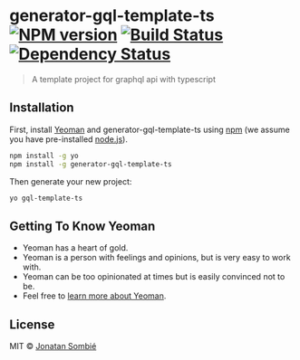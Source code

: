 # generator-gql-template-ts [![NPM version][npm-image]][npm-url] [![Build Status][travis-image]][travis-url] [![Dependency Status][daviddm-image]][daviddm-url]
> A template project for graphql api with typescript

## Installation

First, install [Yeoman](http://yeoman.io) and generator-gql-template-ts using [npm](https://www.npmjs.com/) (we assume you have pre-installed [node.js](https://nodejs.org/)).

```bash
npm install -g yo
npm install -g generator-gql-template-ts
```

Then generate your new project:

```bash
yo gql-template-ts
```

## Getting To Know Yeoman

 * Yeoman has a heart of gold.
 * Yeoman is a person with feelings and opinions, but is very easy to work with.
 * Yeoman can be too opinionated at times but is easily convinced not to be.
 * Feel free to [learn more about Yeoman](http://yeoman.io/).

## License

MIT © [Jonatan Sombié]()


[npm-image]: https://badge.fury.io/js/generator-gql-template-ts.svg
[npm-url]: https://npmjs.org/package/generator-gql-template-ts
[travis-image]: https://travis-ci.com/stomybexy/generator-gql-template-ts.svg?branch=master
[travis-url]: https://travis-ci.com/stomybexy/generator-gql-template-ts
[daviddm-image]: https://david-dm.org/stomybexy/generator-gql-template-ts.svg?theme=shields.io
[daviddm-url]: https://david-dm.org/stomybexy/generator-gql-template-ts
